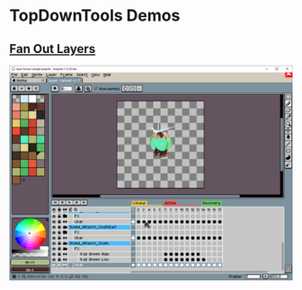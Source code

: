 # TopDownTools Demos

## [Fan Out Layers](../Layers-FanOut.md#fan-out-layers) 

![Fan Out Demo](../../assets/demos/demo-layers-fanout.gif)